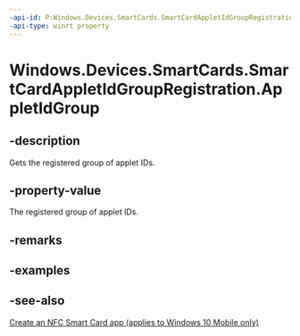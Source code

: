 ```yaml
---
-api-id: P:Windows.Devices.SmartCards.SmartCardAppletIdGroupRegistration.AppletIdGroup
-api-type: winrt property
---
```


<!-- Property syntax
public Windows.Devices.SmartCards.SmartCardAppletIdGroup AppletIdGroup { get; }
-->

# Windows.Devices.SmartCards.SmartCardAppletIdGroupRegistration.AppletIdGroup

## -description
Gets the registered group of applet IDs.

## -property-value
The registered group of applet IDs.

## -remarks

## -examples

## -see-also
[Create an NFC Smart Card app (applies to Windows 10 Mobile only)](/windows/uwp/devices-sensors/host-card-emulation)
